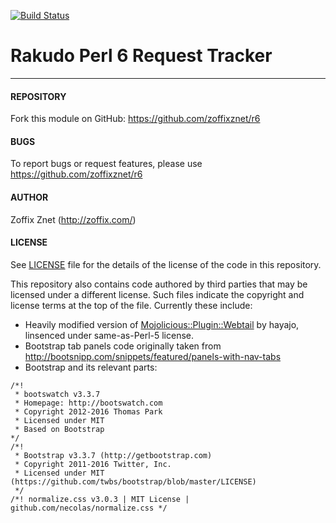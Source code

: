 [![Build Status](https://travis-ci.org/zoffixznet/r6.svg)](https://travis-ci.org/zoffixznet/r6)

# Rakudo Perl 6 Request Tracker

---

#### REPOSITORY

Fork this module on GitHub:
https://github.com/zoffixznet/r6

#### BUGS

To report bugs or request features, please use
https://github.com/zoffixznet/r6

#### AUTHOR

Zoffix Znet (http://zoffix.com/)

#### LICENSE

See [LICENSE](LICENSE) file for the details of the license of the code in this repository.

This repository also contains code authored by third parties that may be licensed under a different license. Such
files indicate the copyright and license terms at the top of the file. Currently these include:

* Heavily modified version of
[Mojolicious::Plugin::Webtail](https://metacpan.org/pod/Mojolicious::Plugin::Webtail) by hayajo, linsenced
under same-as-Perl-5 license.
* Bootstrap tab panels code originally taken from
http://bootsnipp.com/snippets/featured/panels-with-nav-tabs
* Bootstrap and its relevant parts:
```
/*!
 * bootswatch v3.3.7
 * Homepage: http://bootswatch.com
 * Copyright 2012-2016 Thomas Park
 * Licensed under MIT
 * Based on Bootstrap
*/
/*!
 * Bootstrap v3.3.7 (http://getbootstrap.com)
 * Copyright 2011-2016 Twitter, Inc.
 * Licensed under MIT (https://github.com/twbs/bootstrap/blob/master/LICENSE)
 */
/*! normalize.css v3.0.3 | MIT License | github.com/necolas/normalize.css */
```